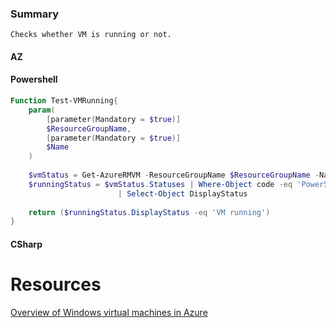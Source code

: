 ### Summary
    Checks whether VM is running or not.
#### AZ

#### Powershell

```powershell
Function Test-VMRunning{
    param(
        [parameter(Mandatory = $true)]
        $ResourceGroupName,
        [parameter(Mandatory = $true)]
        $Name
    )
    
    $vmStatus = Get-AzureRMVM -ResourceGroupName $ResourceGroupName -Name $Name -Status
    $runningStatus = $vmStatus.Statuses | Where-Object code -eq 'PowerState/running' `
                        | Select-Object DisplayStatus
    
    return ($runningStatus.DisplayStatus -eq 'VM running')
}

```  

#### CSharp

# Resources
[Overview of Windows virtual machines in Azure](https://docs.microsoft.com/en-us/azure/virtual-machines/windows/overview)
